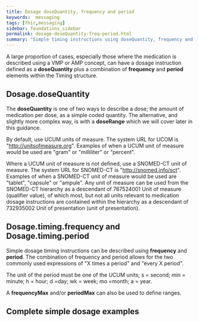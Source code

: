 ```yaml
---
title: Dosage doseQuantity, frequency and period
keywords:  messaging
tags: [fhir,messaging]
sidebar: foundations_sidebar
permalink: dosage-doseQuantity-freq-period.html
summary: "Simple timing instructions using doseQuantity, frequency and period"
---
```




A large proportion of cases, especially those where the medication is described using a VMP or AMP concept, can have a dosage instruction defined as a **doseQuantity** plus a combination of **frequency** and **period** elements within the Timing structure.

## Dosage.doseQuantity ##

The **doseQuantity** is one of two ways to describe a dose; the amount of medication per dose, as a simple coded quantity. The alternative, and slightly more complex way, is with a **doseRange** which we will cover later in this guidance.

By default, use UCUM units of measure. The system URL for UCOM is "http://unitsofmeasure.org". Examples of when a UCUM unit of measure would be used are "gram" or "milliliter" or "percent".

Where a UCUM unit of measure is not defined, use a SNOMED-CT unit of measure. The system URL for SNOMED-CT is "http://snomed.info/sct". Examples of when a SNOMED-CT unit of measure would be used are "tablet", "capsule" or "ampule". Any unit of measure can be used from the SNOMED-CT hierarchy as a descendant of 767524001 Unit of measure (qualifier value), of which most, but not all units relevant to medication dosage instructions are contained within the hierarchy as a descendant of 732935002 Unit of presentation (unit of presentation).

<script src="https://gist.github.com/RobertGoochUK/82fd7c2c1ef256eaaac3c63ed5654c48.js"></script>

## Dosage.timing.frequency and Dosage.timing.period ##

Simple dosage timing instructions can be described using **frequency** and **period**. The combination of frequency and period allows for the two commonly used expressions of "X times a period" and "every X period".

The unit of the period must be one of the UCUM units; s = second; min = minute; h = hour; d =day; wk = week; mo =month; a = year.

A **frequencyMax** and/or **periodMax** can also be used to define ranges.

<script src="https://gist.github.com/RobertGoochUK/8a7de6eb02731e129f5a4157e3b3db20.js"></script>

## Complete simple dosage examples ##

<script src="https://gist.github.com/RobertGoochUK/df1bd7c408af128a8c1817af9a60e343.js"></script>
